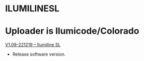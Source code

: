 # ILUMILINESL


# Uploader is Ilumicode/Colorado 
[V1.09-221219 – Ilumiline SL](https://github.com/CHAUVET-ILUMINARC/ILUMILINESL/blob/a817d4e99a9b346e27f979c02a5857ca8a023a16/firmware/lineSL_V109_221219.zip)
- Release software version.
